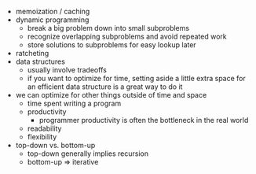 * memoization / caching
* dynamic programming
  * break a big problem down into small subproblems
  * recognize overlapping subproblems and avoid repeated work
  * store solutions to subproblems for easy lookup later
* ratcheting
* data structures
  * usually involve tradeoffs
  * if you want to optimize for time, setting aside a little extra space for an efficient data structure is a great way to do it
* we can optimize for other things outside of time and space
  * time spent writing a program
  * productivity
    * programmer productivity is often the bottleneck in the real world
  * readability
  * flexibility
* top-down vs. bottom-up
  * top-down generally implies recursion
  * bottom-up => iterative
